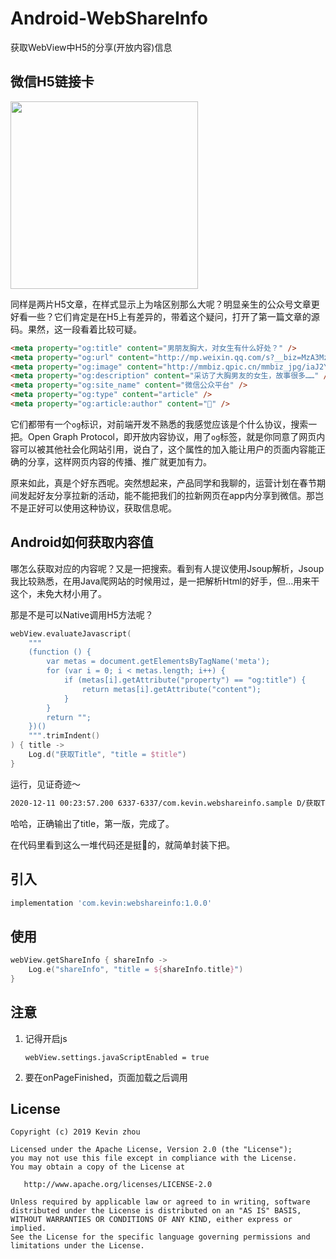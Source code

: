 # Android-WebShareInfo
获取WebView中H5的分享(开放内容)信息

## 微信H5链接卡

<img src="https://raw.githubusercontent.com/xuehuayous/Android-WebShareInfo/master/app/pic/1607677503515.jpg" width="300" />

同样是两片H5文章，在样式显示上为啥区别那么大呢？明显亲生的公众号文章更好看一些？它们肯定是在H5上有差异的，带着这个疑问，打开了第一篇文章的源码。果然，这一段看着比较可疑。

```html
<meta property="og:title" content="男朋友胸大，对女生有什么好处？" />
<meta property="og:url" content="http://mp.weixin.qq.com/s?__biz=MzA3MzUzOTg1Nw==&amp;mid=2653781537&amp;idx=2&amp;sn=20c72d6caf2a200b1206a216fcc8859b&amp;chksm=84d4565fb3a3df494bb0357e05ba8c776882fbb3f0d220a27ff679347fd94ad3b55ebf459922#rd" />
<meta property="og:image" content="http://mmbiz.qpic.cn/mmbiz_jpg/iaJ2Y8kZ6cicVUDRLic6QxVnXweRJ9YqTjarF9icqBkpkUSicibXEIOGfWia1RJOWuqoIv7RP6Sava287KnAaqFAibnb3Q/0?wx_fmt=jpeg" />
<meta property="og:description" content="采访了大胸男友的女生，故事很多……" />
<meta property="og:site_name" content="微信公众平台" />
<meta property="og:type" content="article" />
<meta property="og:article:author" content="🐻" />
```

它们都带有一个`og`标识，对前端开发不熟悉的我感觉应该是个什么协议，搜索一把。Open Graph Protocol，即开放内容协议，用了`og`标签，就是你同意了网页内容可以被其他社会化网站引用，说白了，这个属性的加入能让用户的页面内容能正确的分享，这样网页内容的传播、推广就更加有力。

原来如此，真是个好东西呢。突然想起来，产品同学和我聊的，运营计划在春节期间发起好友分享拉新的活动，能不能把我们的拉新网页在app内分享到微信。那岂不是正好可以使用这种协议，获取信息呢。

## Android如何获取内容值

哪怎么获取对应的内容呢？又是一把搜索。看到有人提议使用Jsoup解析，Jsoup我比较熟悉，在用Java爬网站的时候用过，是一把解析Html的好手，但...用来干这个，未免大材小用了。

那是不是可以Native调用H5方法呢？

```kotlin
webView.evaluateJavascript(
    """
    (function () {
        var metas = document.getElementsByTagName('meta');
        for (var i = 0; i < metas.length; i++) {
            if (metas[i].getAttribute("property") == "og:title") {
                return metas[i].getAttribute("content");
            }
        }
        return "";
    })()
    """.trimIndent()
) { title ->
    Log.d("获取Title", "title = $title")
}
```

运行，见证奇迹～

```bash
2020-12-11 00:23:57.200 6337-6337/com.kevin.webshareinfo.sample D/获取Title: title = "男朋友胸大，对女生有什么好处？"
```

哈哈，正确输出了title，第一版，完成了。

在代码里看到这么一堆代码还是挺🤮的，就简单封装下把。

## 引入

```groovy
implementation 'com.kevin:webshareinfo:1.0.0'
```

## 使用

```kotlin
webView.getShareInfo { shareInfo ->
    Log.e("shareInfo", "title = ${shareInfo.title}")
}
```

## 注意

1. 记得开启js

    ```
    webView.settings.javaScriptEnabled = true
    ```
2. 要在onPageFinished，页面加载之后调用

## License

```text
Copyright (c) 2019 Kevin zhou

Licensed under the Apache License, Version 2.0 (the "License");
you may not use this file except in compliance with the License.
You may obtain a copy of the License at

   http://www.apache.org/licenses/LICENSE-2.0

Unless required by applicable law or agreed to in writing, software
distributed under the License is distributed on an "AS IS" BASIS,
WITHOUT WARRANTIES OR CONDITIONS OF ANY KIND, either express or implied.
See the License for the specific language governing permissions and
limitations under the License.
```